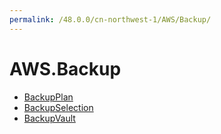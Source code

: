 ```yaml
---
permalink: /48.0.0/cn-northwest-1/AWS/Backup/
---
```


# AWS.Backup



* [BackupPlan](BackupPlan.md)
* [BackupSelection](BackupSelection.md)
* [BackupVault](BackupVault.md)